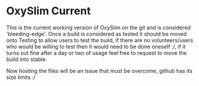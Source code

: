 <h1>OxySlim Current</h1>
This is the current working version of OxySlim on the git and is considered 'bleeding-edge'.
Once a build is considered as tested it should be moved onto Testing to allow users to test the build,
if there are no volunteers/users who would be willing to test then it would need to be done oneself :/,
if it turns out fine after a day or two of usage feel free to request to move the build into stable.

Now hosting the files will be an issue that must be overcome, github has its size limits :/